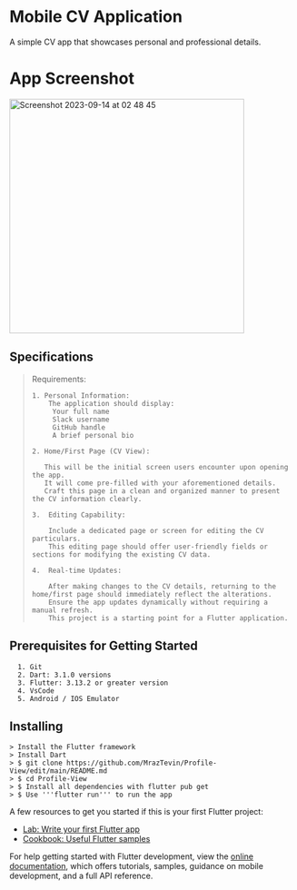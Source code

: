 # Mobile CV Application

A simple CV app that showcases personal and professional details. 

# App Screenshot

<img width="413" alt="Screenshot 2023-09-14 at 02 48 45" src="https://github.com/MrazTevin/View-CV/assets/28736856/1c7e6298-a295-4b1a-8298-98bc0caf2400">


## Specifications
> Requirements:
>   ```
>   1. Personal Information:
>       The application should display:
>        Your full name
>        Slack username
>        GitHub handle
>        A brief personal bio
>    ```
>     2. Home/First Page (CV View):
> 
>        This will be the initial screen users encounter upon opening the app.
>        It will come pre-filled with your aforementioned details.
>        Craft this page in a clean and organized manner to present the CV information clearly.
> 
>     3.  Editing Capability:
> 
>         Include a dedicated page or screen for editing the CV particulars.
>         This editing page should offer user-friendly fields or sections for modifying the existing CV data.
> 
>     4.  Real-time Updates:
> 
>         After making changes to the CV details, returning to the home/first page should immediately reflect the alterations.
>         Ensure the app updates dynamically without requiring a manual refresh.
>         This project is a starting point for a Flutter application.

## Prerequisites for Getting Started 

```
  1. Git
  2. Dart: 3.1.0 versions
  3. Flutter: 3.13.2 or greater version
  4. VsCode
  5. Android / IOS Emulator
```

## Installing

```
> Install the Flutter framework
> Install Dart 
> $ git clone https://github.com/MrazTevin/Profile-View/edit/main/README.md
> $ cd Profile-View
> $ Install all dependencies with flutter pub get
> $ Use '''flutter run''' to run the app
```


A few resources to get you started if this is your first Flutter project:

- [Lab: Write your first Flutter app](https://docs.flutter.dev/get-started/codelab)
- [Cookbook: Useful Flutter samples](https://docs.flutter.dev/cookbook)

For help getting started with Flutter development, view the
[online documentation](https://docs.flutter.dev/), which offers tutorials,
samples, guidance on mobile development, and a full API reference.
